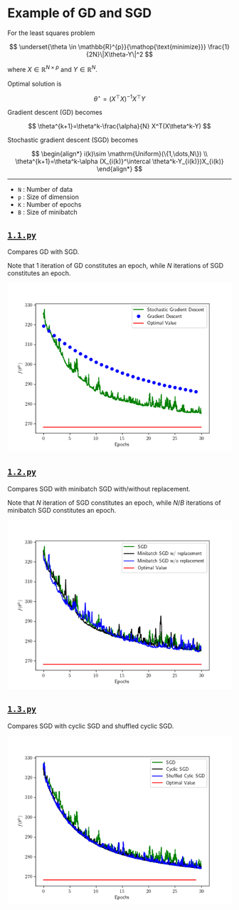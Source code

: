 # Example of GD and SGD

For the least squares problem

$$
\underset{\theta \in \mathbb{R}^{p}}{\mathop{\text{minimize}}} \frac{1}{2N}\|X\theta-Y\|^2
$$

where $X\in \mathbb{R}^{N\times p}$ and $Y\in \mathbb{R}^N$.

Optimal solution is 

$$
\theta^{\star}=\left(X^{\top} X\right)^{-1} X^{\top} Y
$$

Gradient descent (GD) becomes

$$
\theta^{k+1}=\theta^k-\frac{\alpha}{N} X^T(X\theta^k-Y)
$$

Stochastic gradient descent (SGD) becomes

$$
\begin{align*}
i(k)\sim \mathrm{Uniform}(\{1,\dots,N\}) \\
\theta^{k+1}=\theta^k-\alpha (X_{i(k)}^\intercal \theta^k-Y_{i(k)})X_{i(k)}
\end{align*}
$$

---

- `N` : Number of data
- `p` : Size of dimension
- `K` : Number of epochs
- `B` : Size of minibatch

## [`1.1.py`](1.1.py)

Compares GD with SGD.

Note that 1 iteration of GD constitutes an epoch, while $N$ iterations of SGD constitutes an epoch.

![](1.1.1.png)

## [`1.2.py`](1.2.py)

Compares SGD with minibatch SGD with/without replacement.

Note that $N$ iteration of SGD constitutes an epoch, while $N / B$ iterations of minibatch SGD constitutes an epoch.

![](1.2.1.png)

## [`1.3.py`](1.3.py)

Compares SGD with cyclic SGD and shuffled cyclic SGD.

![](1.3.1.png)